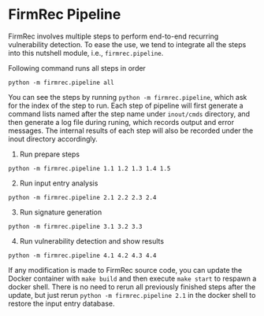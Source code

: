 # FirmRec Pipeline


FirmRec involves multiple steps to perform end-to-end recurring vulnerability detection. To ease the use, we tend to integrate all the steps into this nutshell module, i.e., `firmrec.pipeline`. 

Following command runs all steps in order

```
python -m firmrec.pipeline all
```

You can see the steps by running `python -m firmrec.pipeline`, which ask for the index of the step to run. Each step of pipeline will first generate a command lists named after the step name under `inout/cmds` directory, and then generate a log file during runing, which records output and error messages. The internal results of each step will also be recorded under the inout directory accordingly.

1. Run prepare steps

```
python -m firmrec.pipeline 1.1 1.2 1.3 1.4 1.5
```

2. Run input entry analysis

```
python -m firmrec.pipeline 2.1 2.2 2.3 2.4
```

3. Run signature generation
```
python -m firmrec.pipeline 3.1 3.2 3.3
```

4. Run vulnerability detection and show results
```
python -m firmrec.pipeline 4.1 4.2 4.3 4.4
```

If any modification is made to FirmRec source code, you can update the Docker container with `make build` and then execute `make start` to respawn a docker shell.
There is no need to rerun all previously finished steps after the update, but just rerun `python -m firmrec.pipeline 2.1` in the docker shell to restore the input entry database.
